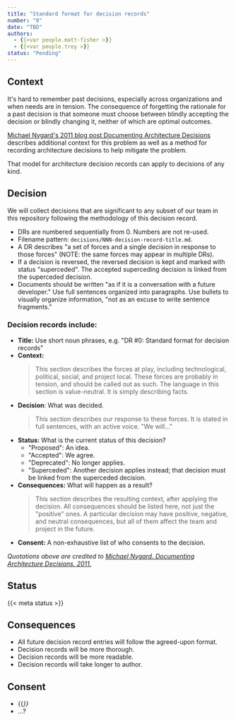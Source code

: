 ```yaml
---
title: "Standard format for decision records"
number: "0"
date: "TBD"
authors:
  - {{<var people.matt-fisher >}}
  - {{<var people.trey >}}
status: "Pending"
---
```


## Context

It's hard to remember past decisions, especially across organizations and when needs are
in tension. The consequence of forgetting the rationale for a past decision is that
someone must choose between blindly accepting the decision or blindly changing it,
neither of which are optimal outcomes.

[Michael Nygard's 2011 blog post Documenting Architecture Decisions](https://www.cognitect.com/blog/2011/11/15/documenting-architecture-decisions)
describes additional context for this problem as well as a method for recording
architecture decisions to help mitigate the problem.

That model for architecture decision records can apply to decisions of any kind.


## Decision

We will collect decisions that are significant to any subset of our team in this
repository following the methodology of this decision record.

* DRs are numbered sequentially from 0. Numbers are not re-used.
* Filename pattern: `decisions/NNN-decision-record-title.md`.
* A DR describes "a set of forces and a single decision in response to those forces"
  (NOTE: the same forces may appear in multiple DRs).
* If a decision is reversed, the reversed decision is kept and marked with status
  "superceded". The accepted superceding decision is linked from the superceded
  decision.
* Documents should be written "as if it is a conversation with a future developer." Use
  full sentences organized into paragraphs. Use bullets to visually organize
  information, "not as an excuse to write sentence fragments."


### Decision records include:

- **Title:** Use short noun phrases, e.g. "DR #0: Standard format for decision records"
- **Context:**
    > This section describes the forces at play, including technological, political,
    > social, and project local. These forces are probably in tension, and should be
    > called out as such. The language in this section is value-neutral. It is simply
    > describing facts.
- **Decision**: What was decided.
    > This section describes our response to these forces. It is stated in
    > full sentences, with an active voice. "We will..."
- **Status:** What is the current status of this decision?
    * "Proposed": An idea.
    * "Accepted": We agree.
    * "Deprecated": No longer applies.
    * "Superceded": Another decision applies instead; that decision must be linked from
      the superceded decision.
- **Consequences:** What will happen as a result?
    > This section describes the resulting context, after applying the decision. All
    > consequences should be listed here, not just the "positive" ones. A particular
    > decision may have positive, negative, and neutral consequences, but all of them
    > affect the team and project in the future.
- **Consent:** A non-exhaustive list of who consents to the decision.

_Quotations above are credited to [Michael Nygard. Documenting Architecture Decisions.
2011.](https://www.cognitect.com/blog/2011/11/15/documenting-architecture-decisions)_


## Status

{{< meta status >}}


## Consequences

* All future decision record entries will follow the agreed-upon format.
* Decision records will be more thorough.
* Decision records will be more readable.
* Decision records will take longer to author.


## Consent

- {{<var people.matt-fisher.name >}}
- ...?
